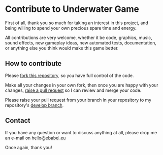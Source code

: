 # Contribute to Underwater Game
First of all, thank you so much for taking an interest in this project, and being willing to spend your own precious spare time and energy.

All contributions are very welcome, whether it be code, graphics, music, sound effects, new gameplay ideas, new automated tests, documentation, or anything else you think would make this game better.

## How to contribute

Please [fork this repository](https://help.github.com/articles/fork-a-repo/), so you have full control of the code.

Make all your changes in your own fork, then once you are happy with your changes, [raise a pull request](https://help.github.com/articles/about-pull-requests/) so I can review and merge your code.

Please raise your pull request from your branch in your repository to my repository's [develop branch](https://github.com/ebabel-games/underwater-game/tree/develop).

## Contact

If you have any question or want to discuss anything at all, please drop me an e-mail on hello@ebabel.eu

Once again, thank you!
